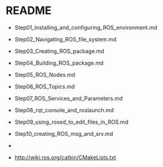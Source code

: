 # README 

* Step01_Installing_and_configuring_ROS_environment.md
* Step02_Navigating_ROS_file_system.md
* Step03_Creating_ROS_package.md
* Step04_Building_ROS_package.md
* Step05_ROS_Nodes.md
* Step06_ROS_Topics.md
* Step07_ROS_Services_and_Parameters.md
* Step08_rqt_console_and_roslaunch.md
* Step09_using_rosed_to_edit_files_in_ROS.md
* Step10_creating_ROS_msg_and_srv.md
* 

* http://wiki.ros.org/catkin/CMakeLists.txt
